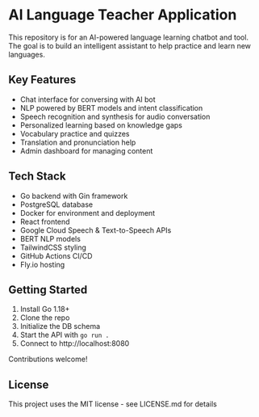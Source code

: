 # AI Language Teacher Application

This repository is for an AI-powered language learning chatbot and tool. The goal is to build an intelligent assistant to help practice and learn new languages.

## Key Features

- Chat interface for conversing with AI bot
- NLP powered by BERT models and intent classification
- Speech recognition and synthesis for audio conversation
- Personalized learning based on knowledge gaps
- Vocabulary practice and quizzes
- Translation and pronunciation help
- Admin dashboard for managing content

## Tech Stack

- Go backend with Gin framework
- PostgreSQL database
- Docker for environment and deployment
- React frontend
- Google Cloud Speech & Text-to-Speech APIs
- BERT NLP models
- TailwindCSS styling
- GitHub Actions CI/CD
- Fly.io hosting

## Getting Started

1. Install Go 1.18+
2. Clone the repo
3. Initialize the DB schema
4. Start the API with `go run .`
5. Connect to http://localhost:8080

Contributions welcome!

## License

This project uses the MIT license - see LICENSE.md for details
